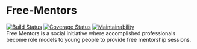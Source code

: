 # Free-Mentors
[![Build Status](https://travis-ci.org/Emeryherve/Free-Mentors.svg?branch=develop)](https://travis-ci.org/Emeryherve/Free-Mentors)  [![Coverage Status](https://coveralls.io/repos/github/Emeryherve/Free-Mentors/badge.svg?branch=develop)](https://coveralls.io/github/Emeryherve/Free-Mentors?branch=develop)  [![Maintainability](https://api.codeclimate.com/v1/badges/e7c06078def0636842c3/maintainability)](https://codeclimate.com/github/Emeryherve/Free-Mentors/maintainability)  
Free Mentors is a social initiative where accomplished professionals become role models to young people to provide free mentorship sessions.
